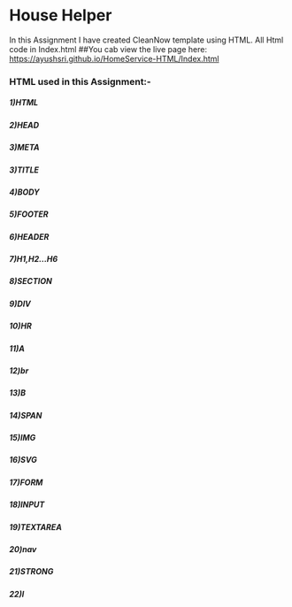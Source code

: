 # House Helper
In this Assignment I have created CleanNow template using HTML.
All Html code in Index.html
##You cab view the live page here: https://ayushsri.github.io/HomeService-HTML/Index.html
### HTML used in this Assignment:-
##### 1)HTML
##### 2)HEAD
##### 3)META
##### 3)TITLE
##### 4)BODY
##### 5)FOOTER
##### 6)HEADER
##### 7)H1,H2...H6
##### 8)SECTION
##### 9)DIV
##### 10)HR
##### 11)A
##### 12)br
##### 13)B
##### 14)SPAN
##### 15)IMG
##### 16)SVG
##### 17)FORM
##### 18)INPUT
##### 19)TEXTAREA
##### 20)nav
##### 21)STRONG
##### 22)I
